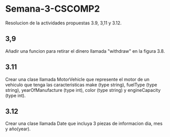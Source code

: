 # Semana-3-CSCOMP2

Resolucion de la actividades propuestas 3.9, 3,11 y 3.12.

## 3,9

Añadir una funcion para retirar el dinero llamada "withdraw" en la figura 3.8.

## 3.11

Crear una clase llamada MotorVehicle que represente el motor de un vehiculo que tenga las caracteristicas make (type string), fuelType (type string), yearOfManufacture (type int), color (type string) y engineCapacity (type int).

## 3.12

Crear una clase llamada Date que incluya 3 piezas de informacion dia, mes y año(year).